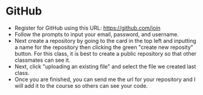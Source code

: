 # GitHub

- Register for GitHub using this URL: https://github.com/join
- Follow the prompts to input your email, password, and username.
- Next create a repository by going to the card in the top left and inputting a name for the repository then clicking the green "create new reposity" 
button. For this class, it is best to create a public repository so that other classmates can see it.
- Next, click "uploading an existing file" and select the file we created last class. 
- Once you are finished, you can send me the url for your repository and I will add it to the course so others can see your code. 


